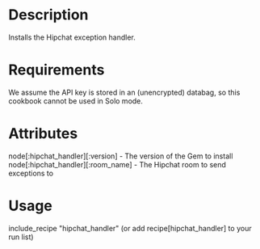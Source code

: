 Description
===========

Installs the Hipchat exception handler.

Requirements
============

We assume the API key is stored in an (unencrypted) databag, so this cookbook cannot be used in Solo mode.

Attributes
==========

node[:hipchat_handler][:version] - The version of the Gem to install
node[:hipchat_handler][:room_name] - The Hipchat room to send exceptions to

Usage
=====

include_recipe "hipchat_handler" (or add recipe[hipchat_handler] to your run list)